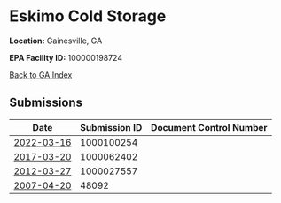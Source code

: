 # Eskimo Cold Storage

**Location:** Gainesville, GA

**EPA Facility ID:** 100000198724

[Back to GA Index](../../index.md)

## Submissions

| Date | Submission ID | Document Control Number |
|------|--------------|-------------------------|
| [2022-03-16](submissions/1000100254.md) | 1000100254 |  |
| [2017-03-20](submissions/1000062402.md) | 1000062402 |  |
| [2012-03-27](submissions/1000027557.md) | 1000027557 |  |
| [2007-04-20](submissions/48092.md) | 48092 |  |
